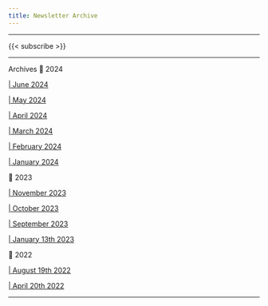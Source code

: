 ```yaml
---
title: Newsletter Archive
---
```

_______________________________________________

{{< subscribe >}}
_______________________________________________

Archives :calendar: 2024

[| June 2024](https://us14.campaign-archive.com/?u=64c29a25a0ca81454399d522e&id=8794516653)

[| May 2024](https://mailchi.mp/forrt/forrt-newsletter-10322031?e=b822aa3541)
 
[| April 2024](https://eepurl.com/iNOpHc)

[| March 2024](https://eepurl.com/iMC_ws)

[| February 2024](https://eepurl.com/iJ49B-/)

[| January 2024](http://eepurl.com/iF50HU)

 :calendar: 2023

[| November 2023](https://eepurl.com/iDsmPs)

[| October 2023](https://eepurl.com/izZ49-/)

[| September 2023](https://eepurl.com/itk9F-/)

[| January 13th 2023](https://eepurl.com/ieYWrv)

:calendar: 2022

[| August 19th 2022](https://eepurl.com/h5Y7xb)

[| April 20th 2022](https://eepurl.com/hZ06Bb)

_______________________________________________
